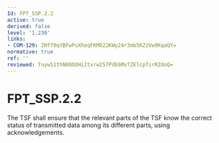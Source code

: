 ```yaml
---
Id: FPT_SSP.2.2
active: true
derived: false
level: '1.230'
links:
- COM-129: ZHff0qYBFwPuXhoqFKMO22KWy24r3mb5KZzVw9KqaQY=
normative: true
ref: ''
reviewed: Toyw51thN08OOHiItxrw257PdE6MvTZElcpTsrRZdoQ=
---
```


# FPT_SSP.2.2

The TSF shall ensure that the relevant parts of the TSF know the correct status of transmitted data among its different parts, using acknowledgements.